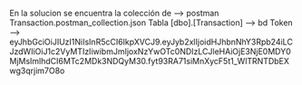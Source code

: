 En la solucion se encuentra la colección de --> postman Transaction.postman_collection.json
Tabla [dbo].[Transaction] --> bd
Token --> eyJhbGciOiJIUzI1NiIsInR5cCI6IkpXVCJ9.eyJyb2xlIjoidHJhbnNhY3Rpb24iLCJzdWIiOiJ1c2VyMTIzIiwibmJmIjoxNzYwOTc0NDIzLCJleHAiOjE3NjE0MDY0MjMsImlhdCI6MTc2MDk3NDQyM30.fyt93RA71siMnXycF5t1_WlTRNTDbEXwg3qrjim7O8o
